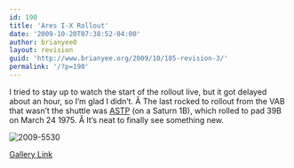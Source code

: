 ```yaml
---
id: 190
title: 'Ares I-X Rollout'
date: '2009-10-20T07:38:52-04:00'
author: brianyee0
layout: revision
guid: 'http://www.brianyee.org/2009/10/185-revision-3/'
permalink: '/?p=190'
---
```


I tried to stay up to watch the start of the rollout live, but it got delayed about an hour, so I’m glad I didn’t. Â The last rocked to rollout from the VAB that wasn’t the shuttle was [ASTP](http://en.wikipedia.org/wiki/Apollo-Soyuz_Test_Project) (on a Saturn 1B), which rolled to pad 39B on March 24 1975. Â It’s neat to finally see something new.

![2009-5530](https://i0.wp.com/www.brianyee.org/wp-content/uploads/2009/10/2009-5530.jpg?resize=267%2C400 "2009-5530")

[Gallery Link](http://www.spaceflightnow.com/ares1x/091020rollout/index2.html)
